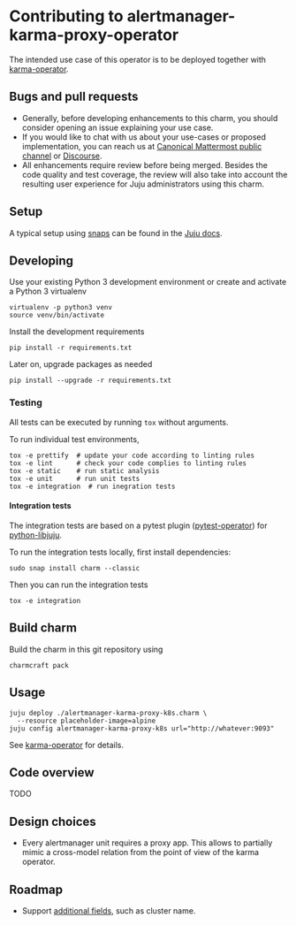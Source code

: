 # Contributing to alertmanager-karma-proxy-operator
The intended use case of this operator is to be deployed together with
[karma-operator][Karma operator].

## Bugs and pull requests
- Generally, before developing enhancements to this charm, you should consider
  opening an issue explaining your use case.
- If you would like to chat with us about your use-cases or proposed
  implementation, you can reach us at
  [Canonical Mattermost public channel](https://chat.charmhub.io/charmhub/channels/charm-dev)
  or [Discourse](https://discourse.charmhub.io/).
- All enhancements require review before being merged. Besides the
  code quality and test coverage, the review will also take into
  account the resulting user experience for Juju administrators using
  this charm.


## Setup

A typical setup using [snaps](https://snapcraft.io/) can be found in the
[Juju docs](https://juju.is/docs/sdk/dev-setup).

## Developing

Use your existing Python 3 development environment or create and
activate a Python 3 virtualenv

```shell
virtualenv -p python3 venv
source venv/bin/activate
```

Install the development requirements

```shell
pip install -r requirements.txt
```

Later on, upgrade packages as needed

```shell
pip install --upgrade -r requirements.txt
```

### Testing
All tests can be executed by running `tox` without arguments.

To run individual test environments,

```shell
tox -e prettify  # update your code according to linting rules
tox -e lint      # check your code complies to linting rules
tox -e static    # run static analysis
tox -e unit      # run unit tests
tox -e integration  # run inegration tests
```

#### Integration tests

The integration tests are based on a pytest plugin
([pytest-operator](https://github.com/charmed-kubernetes/pytest-operator))
for [python-libjuju](https://github.com/juju/python-libjuju).

To run the integration tests locally, first install dependencies:

```shell
sudo snap install charm --classic
```

Then you can run the integration tests

```shell
tox -e integration
```


## Build charm

Build the charm in this git repository using

```shell
charmcraft pack
```

## Usage

```shell
juju deploy ./alertmanager-karma-proxy-k8s.charm \
  --resource placeholder-image=alpine
juju config alertmanager-karma-proxy-k8s url="http://whatever:9093"
```

See [karma-operator][Karma operator] for details.

## Code overview
TODO

## Design choices
- Every alertmanager unit requires a proxy app. This allows to partially mimic
  a cross-model relation from the point of view of the karma operator.

## Roadmap
- Support [additional fields](https://github.com/prymitive/karma/blob/main/docs/CONFIGURATION.md#alertmanagers),
  such as cluster name.


[Karma operator]: https://charmhub.io/karma-k8s/
[gh:Karma operator]: https://github.com/canonical/karma-operator
